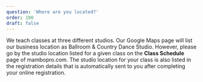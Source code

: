 ```yaml
---
question: 'Where are you located?'
order: 100
draft: false
---
```


We teach classes at three different studios. Our Google Maps page will list our business location as Ballroom & Country Dance Studio. However, please go by the studio location listed for a given class on the **Class Schedule** page of mambopro.com. The studio location for your class is also listed in the registration details that is automatically sent to you after completing your online registration.
